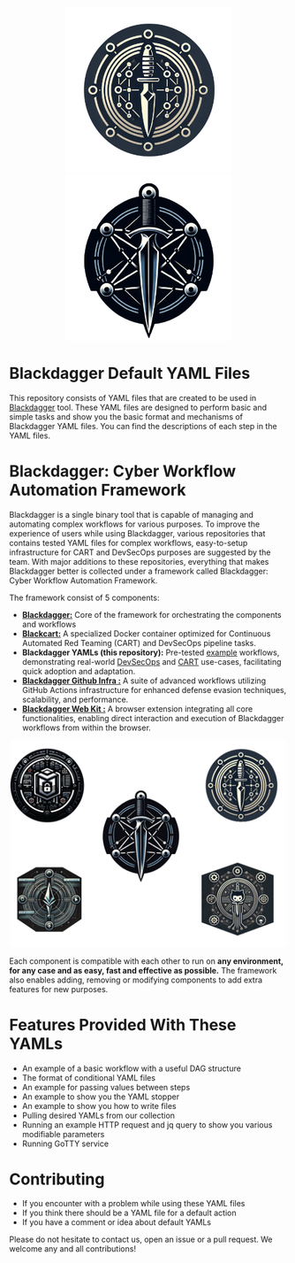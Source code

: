 <p align="center">
  <img src="./assets/images/yamls.png" width="300" alt="yamls-logo">
  <img src="./assets/images/blackdagger.png" width="300" alt="blackdagger-logo">
</p>


# Blackdagger Default YAML Files
This repository consists of YAML files that are created to be used in [Blackdagger](https://github.com/ErdemOzgen/blackdagger) tool.
These YAML files are designed to perform basic and simple tasks and show you the basic format and mechanisms of Blackdagger YAML files. You can find the descriptions of each step in the YAML files.


# Blackdagger: Cyber Workflow Automation Framework
Blackdagger is a single binary tool that is capable of managing and automating complex workflows for various purposes. To improve the experience of users while using Blackdagger, various repositories that contains tested YAML files for complex workflows, easy-to-setup infrastructure for CART and DevSecOps purposes are suggested by the team. With major additions to these repositories, everything that makes Blackdagger better is collected under a framework called Blackdagger: Cyber Workflow Automation Framework.

The framework consist of 5 components:

- [**Blackdagger:**](https://github.com/ErdemOzgen/blackdagger) Core of the framework for orchestrating the components and workflows
- [**Blackcart:**](https://github.com/ErdemOzgen/blackcart) A specialized Docker container optimized for Continuous Automated Red Teaming (CART) and DevSecOps pipeline tasks.
- **Blackdagger YAMLs (this repository):** Pre-tested [example](https://github.com/ErdemOzgen/blackdagger-default) workflows, demonstrating real-world [DevSecOps](https://github.com/ErdemOzgen/blackdagger-devsecops) and [CART](https://github.com/ErdemOzgen/blackdagger-cart) use-cases, facilitating quick adoption and adaptation.
- [**Blackdagger Github Infra :**](https://github.com/ErdemOzgen/blackdagger-github-infra) A suite of advanced workflows utilizing GitHub Actions infrastructure for enhanced defense evasion techniques, scalability, and performance.
- [**Blackdagger Web Kit :**](https://github.com/ErdemOzgen/blackdagger-web-kit) A browser extension integrating all core functionalities, enabling direct interaction and execution of Blackdagger workflows from within the browser.

<p align="center">
  <img src="https://github.com/ErdemOzgen/blackdagger/blob/main/assets/images/framework_diagram.png" width="500" alt="framework-diagram">
</p>

Each component is compatible with each other to run on **any environment, for any case and as easy, fast and effective as possible.** The framework also enables adding, removing or modifying components to add extra features for new purposes.


# Features Provided With These YAMLs
- An example of a basic workflow with a useful DAG structure
- The format of conditional YAML files
- An example for passing values between steps
- An example to show you the YAML stopper
- An example to show you how to write files
- Pulling desired YAMLs from our collection
- Running an example HTTP request and jq query to show you various modifiable parameters
- Running GoTTY service

# Contributing
- If you encounter with a problem while using these YAML files
- If you think there should be a YAML file for a default action
- If you have a comment or idea about default YAMLs

Please do not hesitate to contact us, open an issue or a pull request. We welcome any and all contributions!


